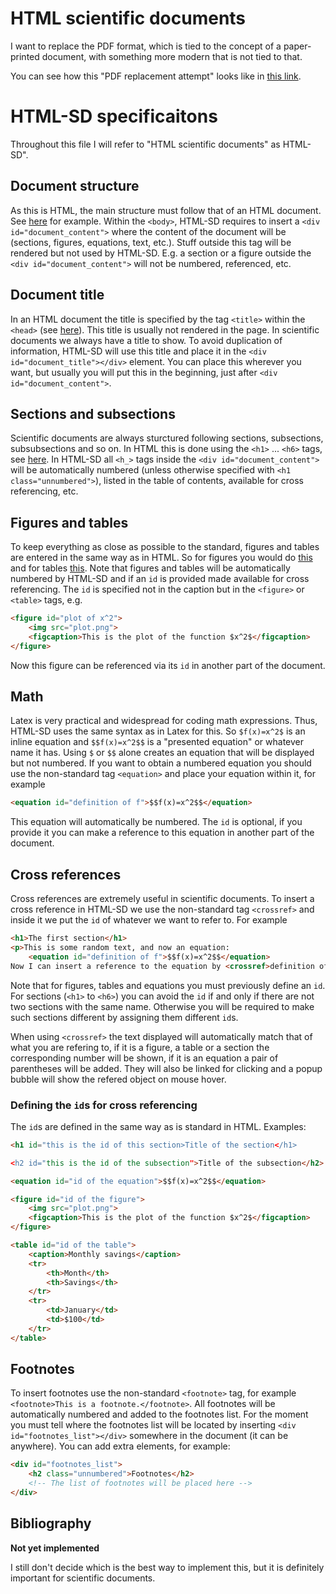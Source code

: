 # HTML scientific documents

I want to replace the PDF format, which is tied to the concept of a paper-printed document, with something more modern that is not tied to that. 

You can see how this "PDF replacement attempt" looks like in [this link](https://sengerm.github.io/html-academic-publishing/).

# HTML-SD specificaitons

Throughout this file I will refer to "HTML scientific documents" as HTML-SD".

## Document structure

As this is HTML, the main structure must follow that of an HTML document. See [here](https://www.w3schools.com/html/html_intro.asp) for example. Within the `<body>`, HTML-SD requires to insert a `<div id="document_content">` where the content of the document will be (sections, figures, equations, text, etc.). Stuff outside this tag will be rendered but not used by HTML-SD. E.g. a section or a figure outside the `<div id="document_content">` will not be numbered, referenced, etc.

## Document title

In an HTML document the title is specified by the tag `<title>` within the `<head>` (see [here](https://www.w3schools.com/html/html_intro.asp)). This title is usually not rendered in the page. In scientific documents we always have a title to show. To avoid duplication of information, HTML-SD will use this title and place it in the `<div id="document_title"></div>` element. You can place this wherever you want, but usually you will put this in the beginning, just after `<div id="document_content">`.

## Sections and subsections

Scientific documents are always sturctured following sections, subsections, subsubsections and so on. In HTML this is done using the `<h1>` ... `<h6>` tags, see [here](https://www.w3schools.com/html/html_headings.asp). In HTML-SD all `<h_>` tags inside the `<div id="document_content">` will be automatically numbered (unless otherwise specified with `<h1 class="unnumbered">`), listed in the table of contents, available for cross referencing, etc.

## Figures and tables

To keep everything as close as possible to the standard, figures and tables are entered in the same way as in HTML. So for figures you would do [this](https://www.w3schools.com/tags/tag_figcaption.asp) and for tables [this](https://www.w3schools.com/tags/tag_caption.asp). Note that figures and tables will be automatically numbered by HTML-SD and if an `id` is provided made available for cross referencing. The `id` is specified not in the caption but in the `<figure>` or `<table>` tags, e.g. 

```html
<figure id="plot of x^2">
	<img src="plot.png">
	<figcaption>This is the plot of the function $x^2$</figcaption>
</figure>
```
Now this figure can be referenced via its `id` in another part of the document. 

## Math

Latex is very practical and widespread for coding math expressions. Thus, HTML-SD uses the same syntax as in Latex for this. So `$f(x)=x^2$` is an inline equation and `$$f(x)=x^2$$` is a "presented equation" or whatever name it has. Using `$` or `$$` alone creates an equation that will be displayed but not numbered. If you want to obtain a numbered equation you should use the non-standard tag `<equation>` and place your equation within it, for example

```html
<equation id="definition of f">$$f(x)=x^2$$</equation>
```
This equation will automatically be numbered. The `id` is optional, if you provide it you can make a reference to this equation in another part of the document.

## Cross references

Cross references are extremely useful in scientific documents. To insert a cross reference in HTML-SD we use the non-standard tag `<crossref>` and inside it we put the `id` of whatever we want to refer to. For example 
```html
<h1>The first section</h1>
<p>This is some random text, and now an equation:
	<equation id="definition of f">$$f(x)=x^2$$</equation>
Now I can insert a reference to the equation by <crossref>definition of f</crossref> and also to the section by <crossref>The first section</crossref>.</p>

```
Note that for figures, tables and equations you must previously define an `id`. For sections (`<h1>` to `<h6>`) you can avoid the `id` if and only if there are not two sections with the same name. Otherwise you will be required to make such sections different by assigning them different `id`s. 

When using `<crossref>` the text displayed will automatically match that of what you are refering to, if it is a figure, a table or a section the corresponding number will be shown, if it is an equation a pair of parentheses will be added. They will also be linked for clicking and a popup bubble will show the refered object on mouse hover. 

### Defining the `id`s for cross referencing

The `id`s are defined in the same way as is standard in HTML. Examples:
```html
<h1 id="this is the id of this section>Title of the section</h1>

<h2 id="this is the id of the subsection">Title of the subsection</h2>

<equation id="id of the equation">$$f(x)=x^2$$</equation>

<figure id="id of the figure">
	<img src="plot.png">
	<figcaption>This is the plot of the function $x^2$</figcaption>
</figure>

<table id="id of the table">
	<caption>Monthly savings</caption>
	<tr>
		<th>Month</th>
		<th>Savings</th>
	</tr>
	<tr>
		<td>January</td>
		<td>$100</td>
	</tr>
</table> 
```

## Footnotes

To insert footnotes use the non-standard `<footnote>` tag, for example `<footnote>This is a footnote.</footnote>`. All footnotes will be automatically numbered and added to the footnotes list. For the moment you must tell where the footnotes list will be located by inserting `<div id="footnotes_list"></div>` somewhere in the document (it can be anywhere). You can add extra elements, for example:
```html
<div id="footnotes_list">
	<h2 class="unnumbered">Footnotes</h2>
	<!-- The list of footnotes will be placed here -->
</div>
```

## Bibliography

**Not yet implemented**

I still don't decide which is the best way to implement this, but it is definitely important for scientific documents. 

